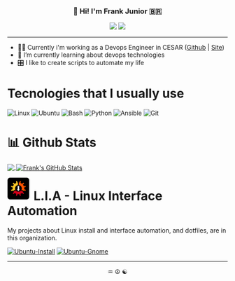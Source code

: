 
<h3 align="center">👋 Hi! I'm Frank Junior 🇧🇷</h3>
<p align="center">
  <a href="https://www.linkedin.com/in/frankjuniorr/"><img src="https://img.shields.io/badge/linkedin-0077B5.svg?style=for-the-badge&logo=linkedin&logoColor=white"/></a> 
  <a href="https://instagram.com/frankjuniorr"><img src="https://img.shields.io/badge/instagram-E4405F.svg?style=for-the-badge&logo=instagram&logoColor=white"/></a>
</p>

---

- 🧑‍💻 Currently i'm working as a Devops Engineer in CESAR ([Github](https://github.com/CESARBR) | [Site](https://www.cesar.org.br/))
- 🌱 I’m currently learning about devops technologies
- 🎛 I like to create scripts to automate my life

# Tecnologies that I usually use
![Linux](https://img.shields.io/badge/-Linux-000000?style=flat-square&logo=Linux)
![Ubuntu](https://img.shields.io/badge/-Ubuntu-000000?style=flat-square&logo=Ubuntu)
![Bash](https://img.shields.io/badge/-Shell_Script-000000?style=flat-square&logo=gnu)
![Python](https://img.shields.io/badge/-Python-000000?style=flat-square&logo=python)
![Ansible](https://img.shields.io/badge/-Ansible-000000?style=flat-square&logo=ansible)
![Git](https://img.shields.io/badge/-Git-000000?style=flat-square&logo=git)

# 📊 Github Stats
<a href="https://github.com/frankjuniorr/frankjuniorr">
  <img align="center" src="https://github-readme-stats.vercel.app/api/top-langs/?username=frankjuniorr&hide=java&theme=dark&show_icons=true" />
</a>

<a href="https://github.com/frankjuniorr/frankjuniorr">
  <img align="center" src="https://github-readme-stats.vercel.app/api?username=frankjuniorr&show_icons=true&line_height=27&count_private=true&theme=dark&show_icons=true" alt="Frank's GitHub Stats" />
  </a>

<p align="center">
    <img src="https://raw.githubusercontent.com/frankjuniorr/frankjuniorr/master/img/ubuntu_install.png" alt="ubuntu_install" align="left" style="margin-right:10px" height="50px">
    <h1>L.I.A - Linux Interface Automation</h1>
</p>
My projects about Linux install and interface automation, and dotfiles, are in this organization.

  [![Ubuntu-Install](https://github-readme-stats.vercel.app/api/pin/?username=linux-ricing-project&repo=Ubuntu-Install&theme=dark&show_icons=true)](https://github.com/linux-ricing-project/Ubuntu-Install)
  [![Ubuntu-Gnome](https://github-readme-stats.vercel.app/api/pin/?username=linux-ricing-project&repo=Ubuntu-Gnome&theme=dark&show_icons=true)](https://github.com/linux-ricing-project/Ubuntu-Gnome)

---
<p align="center">♒ ☮ ☯</p>